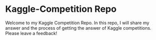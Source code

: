 # Kaggle-Competition Repo 

Welcome to my Kaggle Competition Repo. In this repo, I will share my answer and the process of getting the answer of Kaggle competitions. Please leave a feedback!

